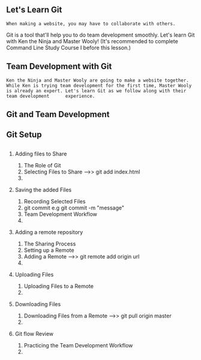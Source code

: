## Let's Learn Git
    When making a website, you may have to collaborate with others.
Git is a tool that'll help you to do team development smoothly.
Let's learn Git with Ken the Ninja and Master Wooly!
(It's recommended to complete Command Line Study Course I before this lesson.)

## Team Development with Git
    Ken the Ninja and Master Wooly are going to make a website together.
    While Ken is trying team development for the first time, Master Wooly is already an expert. Let's learn Git as we follow along with their team development      experience.

## Git and Team Development

## Git Setup

## 
1. Adding files to Share
    1. The Role of Git
    2. Selecting Files to Share -->> git add index.html
    3. 
3. Saving the added Files
    1. Recording Selected Files
    2. git commit e.g git commit -m "message"
    3. Team Development Workflow
    4. 
4. Adding a remote repository
    1. The Sharing Process
    2. Setting up a Remote
    3. Adding a Remote -->> git remote add origin url
    4. 

5. Uploading Files
    1. Uploading Files to a Remote
    2. 

6. Downloading Files
    1. Downloading Files from a Remote -->> git pull origin master
    2. 

7. Git flow Review
    1. Practicing the Team Development Workflow
    2. 